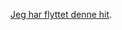 [Jeg har flyttet denne hit](https://github.com/Markussss/duolingo-tips/blob/master/duolingo-tips-norsk.md).
